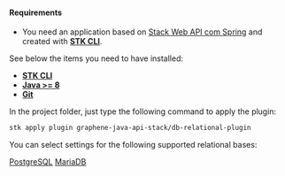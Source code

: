 #### **Requirements**
- You need an application based on [Stack Web API com Spring](https://github.com/stack-spot/graphene-java-api-stack/tree/main/spring-web-api-template) and created with [**STK CLI**](https://stackspot.com/).

See below the items you need to have installed: 
- [**STK CLI**](https://docs.stackspot.com/v3.0.0/os-cli/installation/)
- [**Java >= 8**](https://openjdk.org/)
- [**Git**](https://git-scm.com/)

In the project folder, just type the following command to apply the plugin:
```bash
stk apply plugin graphene-java-api-stack/db-relational-plugin
```

You can select settings for the following supported relational bases:

[PostgreSQL](https://www.postgresql.org/)
[MariaDB](https://mariadb.org/)
